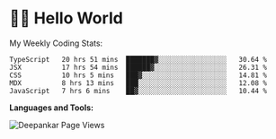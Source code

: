 # 👋🏽 Hello World 

<!--![Deepankar's github stats](https://github-readme-stats.vercel.app/api?username=Deep-Codes&count_private=true&show_icons=true&theme=radical)-->
My Weekly Coding Stats:

<!--START_SECTION:waka-->
```text
TypeScript   20 hrs 51 mins  ███████▓░░░░░░░░░░░░░░░░░   30.64 % 
JSX          17 hrs 54 mins  ██████▓░░░░░░░░░░░░░░░░░░   26.31 % 
CSS          10 hrs 5 mins   ███▓░░░░░░░░░░░░░░░░░░░░░   14.81 % 
MDX          8 hrs 13 mins   ███░░░░░░░░░░░░░░░░░░░░░░   12.08 % 
JavaScript   7 hrs 6 mins    ██▓░░░░░░░░░░░░░░░░░░░░░░   10.44 % 
```
<!--END_SECTION:waka-->

**Languages and Tools:**



<p align="left"> <img src="https://komarev.com/ghpvc/?username=Deep-Codes&label=Views&color=blue&style=plastic" alt="Deepankar Page Views" /> </p>
